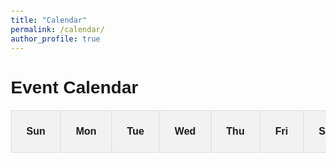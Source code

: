 ```yaml
---
title: "Calendar"
permalink: /calendar/
author_profile: true
---
```




<!DOCTYPE html>
<html lang="en">
<head>
  <meta charset="UTF-8">
  <meta name="viewport" content="width=device-width, initial-scale=1.0">
  <title>Event Calendar</title>
  <style>
    body {
      font-family: Arial, sans-serif;
      margin: 20px; /* Add margin to the body */
    }

    .calendar-container {
      max-width: 800px; /* Set a maximum width for the calendar container */
      margin: 0 auto; /* Center the calendar container */
    }

    table {
      border-collapse: collapse;
      width: 100%;
      margin-top: 20px;
    }

    th, td {
      border: 1px solid #ddd;
      padding: 24px; /* Adjusted padding for larger boxes */
      text-align: left;
      font-size: 16px;
      position: relative;
    }

    th {
      background-color: #f2f2f2;
    }

    td:hover {
      background-color: #e6e6e6;
      cursor: pointer;
    }

    .event-indicator {
      position: absolute;
      bottom: 10px;
      right: 10px;
      font-size: 14px;
      color: #888;
    }

    .modal {
      display: none;
      position: fixed;
      top: 50%;
      left: 50%;
      transform: translate(-50%, -50%);
      padding: 20px;
      background-color: #fff;
      box-shadow: 0 4px 8px rgba(0, 0, 0, 0.1);
      z-index: 1;
    }

    .close {
      position: absolute;
      top: 10px;
      right: 10px;
      font-size: 18px;
      cursor: pointer;
    }

    #eventList {
      margin-top: 20px;
    }
  </style>
</head>
<body>

<div class="calendar-container">
  <h1 id="CalenderDescription">Event Calendar</h1>

  <table id="calendar">
    <thead>
      <tr>
        <th>Sun</th>
        <th>Mon</th>
        <th>Tue</th>
        <th>Wed</th>
        <th>Thu</th>
        <th>Fri</th>
        <th>Sat</th>
      </tr>
    </thead>
    <tbody></tbody>
  </table>

  <div id="myModal" class="modal">
    <span class="close" onclick="closeModal()">&times;</span>
    <h3 id="modalDate"></h3>
    <ul id="eventList"></ul>
  </div>
</div>

<script>
  const calendarBody = document.querySelector('#calendar tbody');
  const modal = document.getElementById('myModal');
  const modalDate = document.getElementById('modalDate');
  const eventList = document.getElementById('eventList');

  // Hardcoded events for specific dates
  const events = {
    '2023-11-15': ['Event 1', 'Event 2'],
    '2023-11-20': ['Event 3'],
    // Add more events as needed...
  };

  function generateCalendar(year, month) {
    const firstDay = new Date(year, month, 1);
    const lastDay = new Date(year, month + 1, 0);

    calendarBody.innerHTML = '';

    let date = 1;
    for (let i = 0; i < 5; i++) {
      const row = document.createElement('tr');

      for (let j = 0; j < 7; j++) {
        const cell = document.createElement('td');
        if (i === 0 && j < firstDay.getDay()) {
          // Empty cells before the first day of the month
          cell.textContent = '';
        } else if (date > lastDay.getDate()) {
          // Empty cells after the last day of the month
          cell.textContent = '';
        } else {
          cell.textContent = date;
          const currentDate = `${year}-${month + 1}-${date}`;
          if (events[currentDate]) {
            const eventIndicator = document.createElement('div');
            eventIndicator.classList.add('event-indicator');
            eventIndicator.textContent = `(${events[currentDate].length})`;
            cell.appendChild(eventIndicator);
            cell.addEventListener('click', () => openModal(date, month, year, events[currentDate]));
          }
          date++;
        }

        row.appendChild(cell);
      }

      calendarBody.appendChild(row);
    }
  }

  function openModal(day, month, year, dayEvents) {
    modal.style.display = 'block';
    modalDate.textContent = `Events on ${month + 1}/${day}/${year}`;
    eventList.innerHTML = ''; // Clear previous events
    // Display the events for the selected date
    dayEvents.forEach(event => {
      const eventItem = document.createElement('li');
      eventItem.textContent = event;
      eventList.appendChild(eventItem);
    });
  }

  function closeModal() {
    modal.style.display = 'none';
  }

  // Initial rendering of the calendar for the current month
  const currentDate = new Date();
  const currentYear = currentDate.getFullYear();
  const currentMonth = currentDate.getMonth();
  generateCalendar(currentYear, currentMonth);
  const monthNames = [
    'January', 'February', 'March', 'April', 'May', 'June',
    'July', 'August', 'September', 'October', 'November', 'December'
  ];
  document.getElementById("CalenderDescription").innerHTML = monthNames[currentMonth] + " " + currentYear;
</script>

</body>
</html>
